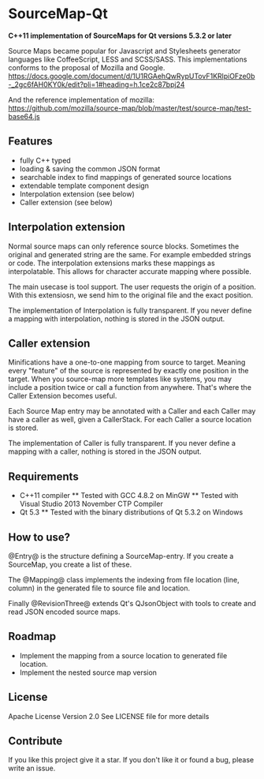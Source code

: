 
# SourceMap-Qt

**C++11 implementation of SourceMaps for Qt versions 5.3.2 or later**

Source Maps became popular for Javascript and Stylesheets generator languages like CoffeeScript, LESS and SCSS/SASS.
This implementations conforms to the proposal of Mozilla and Google.
https://docs.google.com/document/d/1U1RGAehQwRypUTovF1KRlpiOFze0b-_2gc6fAH0KY0k/edit?pli=1#heading=h.1ce2c87bpj24

And the reference implementation of mozilla:
https://github.com/mozilla/source-map/blob/master/test/source-map/test-base64.js

## Features

* fully C++ typed
* loading & saving the common JSON format
* searchable index to find mappings of generated source locations
* extendable template component design
* Interpolation extension (see below)
* Caller extension (see below)

## Interpolation extension

Normal source maps can only reference source blocks.
Sometimes the original and generated string are the same. For example embedded strings or code.
The interpolation extensions marks these mappings as interpolatable.
This allows for character accurate mapping where possible.

The main usecase is tool support. The user requests the origin of a position.
With this extensiosn, we send him to the original file and the exact position.

The implementation of Interpolation is fully transparent.
If you never define a mapping with interpolation, nothing is stored in the JSON output.

## Caller extension

Minifications have a one-to-one mapping from source to target.
Meaning every "feature" of the source is represented by exactly one position in the target.
When you source-map more templates like systems, you may include a position twice or call a function from anywhere.
That's where the Caller Extension becomes useful.

Each Source Map entry may be annotated with a Caller and each Caller may have a caller as well, given a CallerStack.
For each Caller a source location is stored.

The implementation of Caller is fully transparent.
If you never define a mapping with a caller, nothing is stored in the JSON output.

## Requirements

* C++11 compiler
** Tested with GCC 4.8.2 on MinGW
** Tested with Visual Studio 2013 November CTP Compiler
* Qt 5.3
** Tested with the binary distributions of Qt 5.3.2 on Windows

## How to use?

@Entry@ is the structure defining a SourceMap-entry.
If you create a SourceMap, you create a list of these.

The @Mapping@ class implements the indexing from file location (line, column) in the generated file to source file and location.

Finally @RevisionThree@ extends Qt's QJsonObject with tools to create and read JSON encoded source maps.

## Roadmap

* Implement the mapping from a source location to generated file location.
* Implement the nested source map version

## License

Apache License Version 2.0
See LICENSE file for more details

## Contribute

If you like this project give it a star.
If you don't like it or found a bug, please write an issue.
